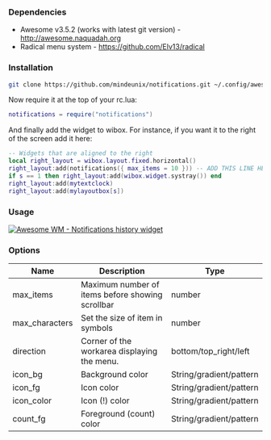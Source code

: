 ### Dependencies

* Awesome v3.5.2 (works with latest git version) - http://awesome.naquadah.org
* Radical menu system - https://github.com/Elv13/radical

### Installation

```bash
git clone https://github.com/mindeunix/notifications.git ~/.config/awesome/notifications
```

Now require it at the top of your rc.lua:
```lua
notifications = require("notifications")
```

And finally add the widget to wibox. For instance, if you want it to the right of the screen add it here:
```lua
-- Widgets that are aligned to the right
local right_layout = wibox.layout.fixed.horizontal()
right_layout:add(notifications({ max_items = 10 })) -- ADD THIS LINE HERE
if s == 1 then right_layout:add(wibox.widget.systray()) end
right_layout:add(mytextclock)
right_layout:add(mylayoutbox[s])
```

### Usage

[![Awesome WM - Notifications history widget](http://img.youtube.com/vi/OgRFhSH9apA/0.jpg)](http://www.youtube.com/watch?v=OgRFhSH9apA)

### Options

| Name           | Description                                      | Type                    |
| -------------- | ------------------------------------------------ | ----------------------- |
| max_items      | Maximum number of items before showing scrollbar | number                  |
| max_characters | Set the size of item in symbols                  | number                  |
| direction      | Corner of the workarea displaying the menu.      | bottom/top_right/left   |
| icon_bg        | Background color                                 | String/gradient/pattern |
| icon_fg        | Icon color                                       | String/gradient/pattern |
| icon_color     | Icon (!) color                                   | String/gradient/pattern |
| count_fg       | Foreground (count) color                         | String/gradient/pattern |


